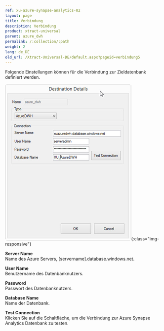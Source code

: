 ```yaml
---
ref: xu-azure-synapse-analytics-02
layout: page
title: Verbindung
description: Verbindung
product: xtract-universal
parent: azure_dwh
permalink: /:collection/:path
weight: 2
lang: de_DE
old_url: /Xtract-Universal-DE/default.aspx?pageid=verbindung5
---
```


Folgende Einstellungen können für die Verbindung zur Zieldatenbank definiert werden.


![XU_AzureDWH_Verbindungen](/img/content/XU_AzureDWH_Verbindungen.png){:class="img-responsive"}


**Server Name**<br>
Name des Azure Servers, [servername].database.windows.net.

**User Name**<br>
Benutzername des Datenbanknutzers.

**Password**<br>
Passwort des Datenbanknutzers.

**Database Name**<br>
Name der Datenbank.

**Test Connection**<br>
Klicken Sie auf die Schaltfläche, um die Verbindung zur Azure Synapse Analytics Datenbank zu testen. 